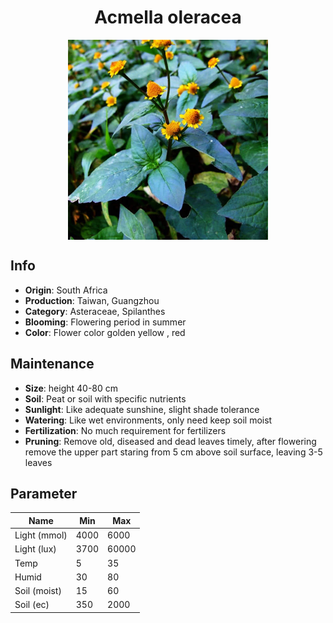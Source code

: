 <h1 align='center'>Acmella oleracea</h1>
<p align="center">
    <img 
        align='center'
        width='320'
        src="../images/acmella oleracea.png" 
        alt='Acmella oleracea' />
</p>

## Info

 - **Origin**: South Africa
 - **Production**: Taiwan, Guangzhou
 - **Category**: Asteraceae, Spilanthes
 - **Blooming**: Flowering period in summer
 - **Color**: Flower color golden yellow , red

## Maintenance

 - **Size**: height 40-80 cm
 - **Soil**: Peat or soil with specific nutrients
 - **Sunlight**: Like adequate sunshine, slight shade tolerance
 - **Watering**: Like wet environments, only need keep soil moist
 - **Fertilization**: No much requirement for fertilizers
 - **Pruning**: Remove old, diseased and dead leaves timely, after flowering remove the upper part staring from 5 cm above soil surface, leaving 3-5 leaves

## Parameter

| Name         | Min  | Max   |
|--------------|------|-------|
| Light (mmol) | 4000 | 6000  |
| Light (lux)  | 3700 | 60000 |
| Temp         | 5    | 35    |
| Humid        | 30   | 80    |
| Soil (moist) | 15   | 60    |
| Soil (ec)    | 350  | 2000  |